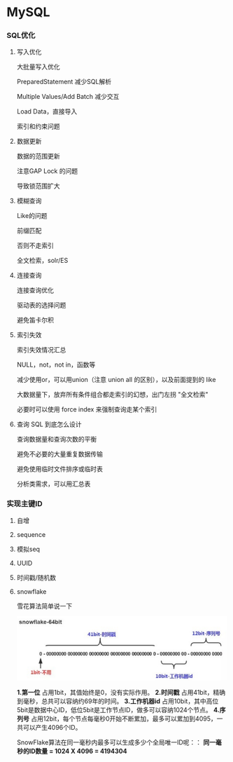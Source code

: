 # MySQL

### SQL优化

1. 写入优化

   大批量写入优化

   PreparedStatement 减少SQL解析

   Multiple Values/Add Batch 减少交互

   Load Data，直接导入

   索引和约束问题

2. 数据更新

   数据的范围更新

   注意GAP Lock 的问题

   导致锁范围扩大

3. 模糊查询

   Like的问题

   前缀匹配

   否则不走索引

   全文检索，solr/ES

4. 连接查询

   连接查询优化

   驱动表的选择问题

   避免笛卡尔积

5. 索引失效

   索引失效情况汇总

   NULL，not，not in，函数等

   减少使用or，可以用union（注意 union all 的区别），以及前面提到的 like

   大数据量下，放弃所有条件组合都走索引的幻想，出门左拐 "全文检索"

   必要时可以使用 force index 来强制查询走某个索引

6. 查询 SQL 到底怎么设计

   查询数据量和查询次数的平衡

   避免不必要的大量重复数据传输

   避免使用临时文件排序或临时表

   分析类需求，可以用汇总表

### 实现主键ID

1. 自增

2. sequence

3. 模拟seq

4. UUID

5. 时间戳/随机数

6. snowflake

   雪花算法简单说一下

   ![雪花算法](https://github.com/chenhj123/chenhj/blob/main/images/snowflake.png)

   **1.第一位** 占用1bit，其值始终是0，没有实际作用。 **2.时间戳** 占用41bit，精确到毫秒，总共可以容纳约69年的时间。 **3.工作机器id** 占用10bit，其中高位5bit是数据中心ID，低位5bit是工作节点ID，做多可以容纳1024个节点。 **4.序列号** 占用12bit，每个节点每毫秒0开始不断累加，最多可以累加到4095，一共可以产生4096个ID。

   SnowFlake算法在同一毫秒内最多可以生成多少个全局唯一ID呢：： **同一毫秒的ID数量 = 1024 X 4096 = 4194304**

